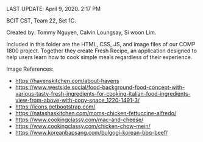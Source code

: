 <!-- COMP 1800 Projects 1 -->
LAST UPDATE: April 9, 2020. 2:17 PM

BCIT CST, Team 22, Set 1C.

Created by: Tommy Nguyen, Calvin Loungsay, Si woon Lim.

Included in this folder are the HTML, CSS, JS, and image files of our COMP 1800 project. Together they create Fresh Recipe, an application designed to help users learn how to cook simple meals regardless of their experience.

Image References:
- https://havenskitchen.com/about-havens
- https://www.westside.social/food-background-food-concept-with-various-tasty-fresh-ingredients-for-cooking-italian-food-ingredients-view-from-above-with-copy-space_1220-1491-3/
- https://icons.getbootstrap.com/
- https://natashaskitchen.com/moms-chicken-fettuccine-alfredo/
- https://www.cookingclassy.com/mac-and-cheese/
- https://www.cookingclassy.com/chicken-chow-mein/
- https://www.koreanbapsang.com/bulgogi-korean-bbq-beef/
